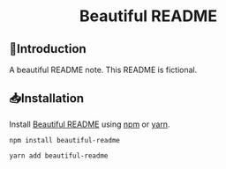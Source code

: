 <h1 align="center">Beautiful README</h1>

## 📃Introduction
A beautiful README note. This README is fictional.

## 📥Installation
Install [Beautiful README](https://www.npmjs.com/package/beautiful-readme) using [npm](https://www.npmjs.com/) or [yarn](https://yarnpkg.com/).
```
npm install beautiful-readme
```
```
yarn add beautiful-readme
```